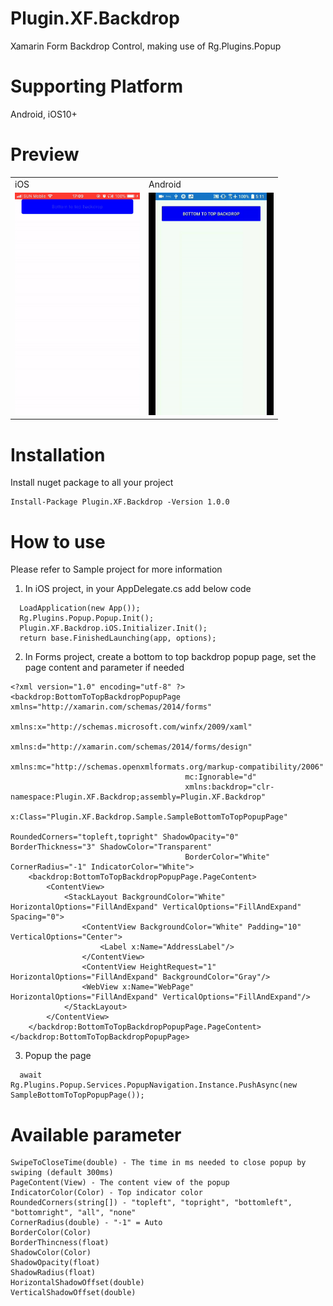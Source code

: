 # Plugin.XF.Backdrop
Xamarin Form Backdrop Control, making use of Rg.Plugins.Popup

# Supporting Platform
Android, iOS10+

# Preview
<table>
  <tr>
    <td>iOS
    </td>
      <td>Android
        </td>
  </tr>
    <tr>
    <td><img src="https://github.com/JimmyPun610/Plugin.XF.Backdrop/blob/master/iOSPreview.gif" width="200">
    </td>
      <td><img src="https://github.com/JimmyPun610/Plugin.XF.Backdrop/blob/master/AndroidPreview.gif" width="200">
        </td>
  </tr>
  </table>
  

# Installation
Install nuget package to all your project
```
Install-Package Plugin.XF.Backdrop -Version 1.0.0
```
# How to use
Please refer to Sample project for more information
1. In iOS project, in your AppDelegate.cs add below code
```
  LoadApplication(new App());
  Rg.Plugins.Popup.Popup.Init();
  Plugin.XF.Backdrop.iOS.Initializer.Init();
  return base.FinishedLaunching(app, options);
```

2. In Forms project, create a bottom to top backdrop popup page, set the page content and parameter if needed
```
<?xml version="1.0" encoding="utf-8" ?>
<backdrop:BottomToTopBackdropPopupPage xmlns="http://xamarin.com/schemas/2014/forms"
                                       xmlns:x="http://schemas.microsoft.com/winfx/2009/xaml"
                                       xmlns:d="http://xamarin.com/schemas/2014/forms/design"
                                       xmlns:mc="http://schemas.openxmlformats.org/markup-compatibility/2006"
                                       mc:Ignorable="d"
                                       xmlns:backdrop="clr-namespace:Plugin.XF.Backdrop;assembly=Plugin.XF.Backdrop"
                                       x:Class="Plugin.XF.Backdrop.Sample.SampleBottomToTopPopupPage"
                                       RoundedCorners="topleft,topright" ShadowOpacity="0" BorderThickness="3" ShadowColor="Transparent"
                                       BorderColor="White" CornerRadius="-1" IndicatorColor="White">
    <backdrop:BottomToTopBackdropPopupPage.PageContent>
        <ContentView>
            <StackLayout BackgroundColor="White" HorizontalOptions="FillAndExpand" VerticalOptions="FillAndExpand" Spacing="0">
                <ContentView BackgroundColor="White" Padding="10" VerticalOptions="Center">
                    <Label x:Name="AddressLabel"/>
                </ContentView>
                <ContentView HeightRequest="1" HorizontalOptions="FillAndExpand" BackgroundColor="Gray"/>
                <WebView x:Name="WebPage" HorizontalOptions="FillAndExpand" VerticalOptions="FillAndExpand"/>
            </StackLayout>
        </ContentView>
    </backdrop:BottomToTopBackdropPopupPage.PageContent>
</backdrop:BottomToTopBackdropPopupPage>
```
3. Popup the page
```
  await Rg.Plugins.Popup.Services.PopupNavigation.Instance.PushAsync(new SampleBottomToTopPopupPage());
```

# Available parameter
```
SwipeToCloseTime(double) - The time in ms needed to close popup by swiping (default 300ms)
PageContent(View) - The content view of the popup
IndicatorColor(Color) - Top indicator color
RoundedCorners(string[]) - "topleft", "topright", "bottomleft", "bottomright", "all", "none"
CornerRadius(double) - "-1" = Auto
BorderColor(Color)
BorderThincness(float)
ShadowColor(Color)
ShadowOpacity(float)
ShadowRadius(float)
HorizontalShadowOffset(double)
VerticalShadowOffset(double)
```
